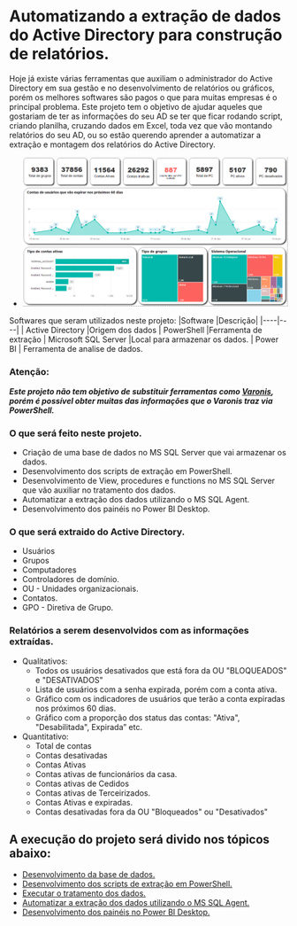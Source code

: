 # Automatizando a extração de dados do Active Directory para construção de relatórios.

Hoje já existe várias ferramentas que auxiliam o administrador do Active Directory em sua gestão e no desenvolvimento de relatórios ou gráficos, porém os melhores softwares são pagos o que para muitas empresas é o principal problema. Este projeto tem o objetivo de ajudar aqueles que gostariam de ter as  informações do seu AD se ter que ficar rodando script, criando planilha, cruzando dados em Excel, toda vez que vão montando relatórios do seu AD, ou so estão querendo  aprender a automatizar a extração e montagem dos relatórios do Active Directory.

* ![image](https://github.com/maxabelardo/DBActiveDirectory/blob/main/Imagens/pwb_user.PNG)

Softwares que seram utilizados neste projeto:
|Software |Descrição|
|----|----|
| Active Directory |Origem dos dados
| PowerShell     |Ferramenta de extração
| Microsoft SQL Server  |Local para armazenar os dados.
| Power BI | Ferramenta de analise de dados.


### Atenção:
<i><b> Este projeto não tem objetivo de substituir ferramentas como [Varonis](https://www.varonis.com/blog/what-is-active-directory), porém é possível obter muitas das informações que o Varonis traz via PowerShell.</i></b>


### O que será feito neste projeto.
+ Criação de uma base de dados no MS SQL Server que vai armazenar os dados.
+ Desenvolvimento dos scripts de extração em PowerShell.
+ Desenvolvimento de View, procedures e functions no MS SQL Server que vão auxiliar no tratamento dos dados.
+ Automatizar a extração dos dados utilizando o MS SQL Agent.
+ Desenvolvimento dos painéis no Power BI Desktop.

### O que será extraido do Active Directory.
- Usuários
- Grupos
- Computadores
- Controladores de domínio.
- OU - Unidades organizacionais.
- Contatos.
- GPO - Diretiva de Grupo.

### Relatórios a serem desenvolvidos com as informações extraídas.
- Qualitativos:
    - Todos os usuários desativados que está fora da OU "BLOQUEADOS" e "DESATIVADOS"
    - Lista de usuários com a senha expirada, porém com a conta ativa.
    - Gráfico  com os indicadores de usuários que terão a conta expiradas nos próximos 60 dias.
    - Gráfico  com a proporção dos status das contas: "Ativa", "Desabilitada", Expirada” etc.
- Quantitativo:
    - Total de contas
    - Contas desativadas
    - Contas Ativas
    - Contas ativas de funcionários da casa.
    - Contas ativas de Cedidos
    - Contas ativas de Terceirizados.
    - Contas Ativas e expiradas.
    - Contas desativadas fora da OU "Bloqueados" ou "Desativados"  


## A execução do projeto será divido nos tópicos  abaixo:

+ [Desenvolvimento da base de dados.](https://github.com/maxabelardo/DBActiveDirectory/blob/main/Base_de_dados/README.md)
+ [Desenvolvimento dos scripts de extração em PowerShell.](https://github.com/maxabelardo/DBActiveDirectory/blob/main/script_extracao/README.md)
+ [Executar o tratamento dos dados.](https://github.com/maxabelardo/DBActiveDirectory/blob/main/tratamento_de_dados/README.md)
+ [Automatizar a extração dos dados utilizando o MS SQL Agent.](https://github.com/maxabelardo/DBActiveDirectory/blob/main/automatizar_extra/README.md)
+ [Desenvolvimento dos painéis no Power BI Desktop.](https://github.com/maxabelardo/DBActiveDirectory/tree/main/power_bi_desktop)